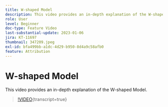 ```yaml
---
title: W-shaped Model
description: This video provides an in-depth explanation of the W-shaped Model.
role: User
level: Beginner
doc-type: Feature Video
last-substantial-update: 2023-01-06
jira: KT-11697
thumbnail: 347209.jpeg
exl-id: bfa499bb-a1dc-4d29-b950-8d4a9c58afb0
feature: Attribution
---
```

# W-shaped Model

This video provides an in-depth explanation of the W-shaped Model.

>[!VIDEO](https://video.tv.adobe.com/v/347209/?learn=on){transcript=true}
